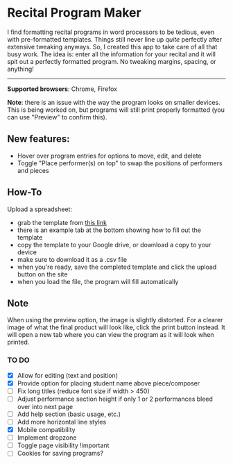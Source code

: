 # Recital Program Maker
I find formatting recital programs in word processors to be tedious, even with pre-formatted templates. Things still never line up *quite* perfectly after extensive tweaking anyways. So, I created this app to take care of all that busy work. The idea is: enter all the information for your recital and it will spit out a perfectly formatted program. No tweaking margins, spacing, or anything! 

---

**Supported browsers**: Chrome, Firefox

**Note**: there is an issue with the way the program looks on smaller devices. This is being worked on, but programs will still print properly formatted (you can use "Preview" to confirm this).

## New features:
- Hover over program entries for options to move, edit, and delete
- Toggle "Place performer(s) on top" to swap the positions of performers and pieces

## How-To
Upload a spreadsheet:
- grab the template from [this link](https://docs.google.com/spreadsheets/d/1CK7CRbGqo_S3vZ2KLCFBSKyBFl5XKLUXu73X-q1-2aI/edit#gid=0)
- there is an example tab at the bottom showing how to fill out the template
- copy the template to your Google drive, or download a copy to your device
- make sure to download it as a .csv file
- when you're ready, save the completed template and click the upload button on the site
- when you load the file, the program will fill automatically

## Note
When using the preview option, the image is slightly distorted. For a clearer image of what the final product will look like, click the print button instead. It will open a new tab where you can view the program as it will look when printed.

### TO DO

- [x] Allow for editing (text and position)
- [x] Provide option for placing student name above piece/composer
- [ ] Fix long titles (reduce font size if width > 450)
- [ ] Adjust performance section height if only 1 or 2 performances bleed over into next page
- [ ] Add help section (basic usage, etc.)
- [ ] Add more horizontal line styles
- [x] Mobile compatibility
- [ ] Implement dropzone
- [ ] Toggle page visibility !important
- [ ] Cookies for saving programs?
